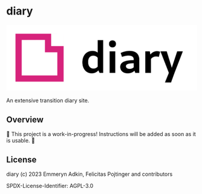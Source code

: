 # diary

![Logo](./docs/logo-readme.png)

An extensive transition diary site.

## Overview

🚧 This project is a work-in-progress! Instructions will be added as soon as it is usable. 🚧

## License

diary (c) 2023 Emmeryn Adkin, Felicitas Pojtinger and contributors

SPDX-License-Identifier: AGPL-3.0
